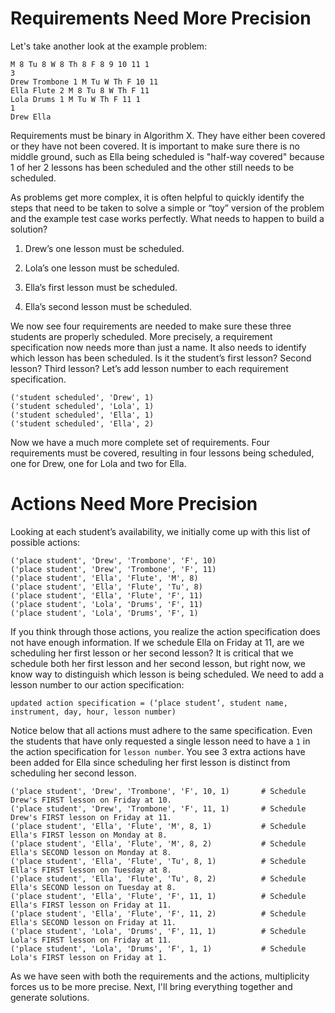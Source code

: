 # Requirements Need More Precision

Let's take another look at the example problem:

```
M 8 Tu 8 W 8 Th 8 F 8 9 10 11 1
3
Drew Trombone 1 M Tu W Th F 10 11
Ella Flute 2 M 8 Tu 8 W Th F 11
Lola Drums 1 M Tu W Th F 11 1
1
Drew Ella
```

Requirements must be binary in Algorithm X. They have either been covered or they have not been covered. It is important to make sure there is no middle ground, such as Ella being scheduled is "half-way covered" because 1 of her 2 lessons has been scheduled and the other still needs to be scheduled.

As problems get more complex, it is often helpful to quickly identify the steps that need to be taken to solve a simple or “toy” version of the problem and the example test case works perfectly. What needs to happen to build a solution?

1. Drew’s one lesson must be scheduled.

1. Lola’s one lesson must be scheduled.

1. Ella’s first lesson must be scheduled.

1. Ella’s second lesson must be scheduled.

We now see four requirements are needed to make sure these three students are properly scheduled. More precisely, a requirement specification now needs more than just a name. It also needs to identify which lesson has been scheduled. Is it the student’s first lesson? Second lesson? Third lesson? Let’s add lesson number to each requirement specification.

```text
('student scheduled', 'Drew', 1)
('student scheduled', 'Lola', 1)
('student scheduled', 'Ella', 1)
('student scheduled', 'Ella', 2)
```

Now we have a much more complete set of requirements. Four requirements must be covered, resulting in four lessons being scheduled, one for Drew, one for Lola and two for Ella.

# Actions Need More Precision

Looking at each student’s availability, we initially come up with this list of possible actions:

```
('place student', 'Drew', 'Trombone', 'F', 10)
('place student', 'Drew', 'Trombone', 'F', 11)
('place student', 'Ella', 'Flute', 'M', 8)
('place student', 'Ella', 'Flute', 'Tu', 8)
('place student', 'Ella', 'Flute', 'F', 11)
('place student', 'Lola', 'Drums', 'F', 11)
('place student', 'Lola', 'Drums', 'F', 1)
```

If you think through those actions, you realize the action specification does not have enough information. If we schedule Ella on Friday at 11, are we scheduling her first lesson or her second lesson? It is critical that we schedule both her first lesson and her second lesson, but right now, we know way to distinguish which lesson is being scheduled. We need to add a lesson number to our action specification:

```
updated action specification = (‘place student’, student name, instrument, day, hour, lesson number)
```

Notice below that all actions must adhere to the same specification. Even the students that have only requested a single lesson need to have a `1` in the action specification for `lesson number`. You see 3 extra actions have been added for Ella since scheduling her first lesson is distinct from scheduling her second lesson.

```
('place student', 'Drew', 'Trombone', 'F', 10, 1)       # Schedule Drew's FIRST lesson on Friday at 10.
('place student', 'Drew', 'Trombone', 'F', 11, 1)       # Schedule Drew's FIRST lesson on Friday at 11.
('place student', 'Ella', 'Flute', 'M', 8, 1)           # Schedule Ella's FIRST lesson on Monday at 8.
('place student', 'Ella', 'Flute', 'M', 8, 2)           # Schedule Ella's SECOND lesson on Monday at 8.
('place student', 'Ella', 'Flute', 'Tu', 8, 1)          # Schedule Ella's FIRST lesson on Tuesday at 8.
('place student', 'Ella', 'Flute', 'Tu', 8, 2)          # Schedule Ella's SECOND lesson on Tuesday at 8.
('place student', 'Ella', 'Flute', 'F', 11, 1)          # Schedule Ella's FIRST lesson on Friday at 11.
('place student', 'Ella', 'Flute', 'F', 11, 2)          # Schedule Ella's SECOND lesson on Friday at 11.
('place student', 'Lola', 'Drums', 'F', 11, 1)          # Schedule Lola's FIRST lesson on Friday at 11.
('place student', 'Lola', 'Drums', 'F', 1, 1)           # Schedule Lola's FIRST lesson on Friday at 1.
```

As we have seen with both the requirements and the actions, multiplicity forces us to be more precise. Next, I'll bring everything together and generate solutions.
